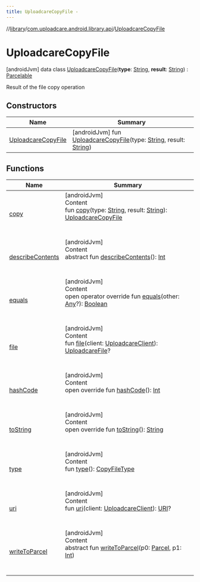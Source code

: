 ```yaml
---
title: UploadcareCopyFile -
---
```

//[library](../../index.md)/[com.uploadcare.android.library.api](../index.md)/[UploadcareCopyFile](index.md)



# UploadcareCopyFile  
 [androidJvm] data class [UploadcareCopyFile](index.md)(**type**: [String](https://kotlinlang.org/api/latest/jvm/stdlib/kotlin/-string/index.html), **result**: [String](https://kotlinlang.org/api/latest/jvm/stdlib/kotlin/-string/index.html)) : [Parcelable](https://developer.android.com/reference/kotlin/android/os/Parcelable.html)

Result of the file copy operation

   


## Constructors  
  
|  Name|  Summary| 
|---|---|
| <a name="com.uploadcare.android.library.api/UploadcareCopyFile/UploadcareCopyFile/#kotlin.String#kotlin.String/PointingToDeclaration/"></a>[UploadcareCopyFile](-uploadcare-copy-file.md)| <a name="com.uploadcare.android.library.api/UploadcareCopyFile/UploadcareCopyFile/#kotlin.String#kotlin.String/PointingToDeclaration/"></a> [androidJvm] fun [UploadcareCopyFile](-uploadcare-copy-file.md)(type: [String](https://kotlinlang.org/api/latest/jvm/stdlib/kotlin/-string/index.html), result: [String](https://kotlinlang.org/api/latest/jvm/stdlib/kotlin/-string/index.html))   <br>


## Functions  
  
|  Name|  Summary| 
|---|---|
| <a name="com.uploadcare.android.library.api/UploadcareCopyFile/copy/#kotlin.String#kotlin.String/PointingToDeclaration/"></a>[copy](copy.md)| <a name="com.uploadcare.android.library.api/UploadcareCopyFile/copy/#kotlin.String#kotlin.String/PointingToDeclaration/"></a>[androidJvm]  <br>Content  <br>fun [copy](copy.md)(type: [String](https://kotlinlang.org/api/latest/jvm/stdlib/kotlin/-string/index.html), result: [String](https://kotlinlang.org/api/latest/jvm/stdlib/kotlin/-string/index.html)): [UploadcareCopyFile](index.md)  <br><br><br>
| <a name="android.os/Parcelable/describeContents/#/PointingToDeclaration/"></a>[describeContents](../../com.uploadcare.android.library.exceptions/-uploadcare-exception/index.md#%5Bandroid.os%2FParcelable%2FdescribeContents%2F%23%2FPointingToDeclaration%2F%5D%2FFunctions%2F2103969333)| <a name="android.os/Parcelable/describeContents/#/PointingToDeclaration/"></a>[androidJvm]  <br>Content  <br>abstract fun [describeContents](../../com.uploadcare.android.library.exceptions/-uploadcare-exception/index.md#%5Bandroid.os%2FParcelable%2FdescribeContents%2F%23%2FPointingToDeclaration%2F%5D%2FFunctions%2F2103969333)(): [Int](https://kotlinlang.org/api/latest/jvm/stdlib/kotlin/-int/index.html)  <br><br><br>
| <a name="kotlin/Any/equals/#kotlin.Any?/PointingToDeclaration/"></a>[equals](../../com.uploadcare.android.library.utils/-moshi-adapter/index.md#%5Bkotlin%2FAny%2Fequals%2F%23kotlin.Any%3F%2FPointingToDeclaration%2F%5D%2FFunctions%2F2103969333)| <a name="kotlin/Any/equals/#kotlin.Any?/PointingToDeclaration/"></a>[androidJvm]  <br>Content  <br>open operator override fun [equals](../../com.uploadcare.android.library.utils/-moshi-adapter/index.md#%5Bkotlin%2FAny%2Fequals%2F%23kotlin.Any%3F%2FPointingToDeclaration%2F%5D%2FFunctions%2F2103969333)(other: [Any](https://kotlinlang.org/api/latest/jvm/stdlib/kotlin/-any/index.html)?): [Boolean](https://kotlinlang.org/api/latest/jvm/stdlib/kotlin/-boolean/index.html)  <br><br><br>
| <a name="com.uploadcare.android.library.api/UploadcareCopyFile/file/#com.uploadcare.android.library.api.UploadcareClient/PointingToDeclaration/"></a>[file](file.md)| <a name="com.uploadcare.android.library.api/UploadcareCopyFile/file/#com.uploadcare.android.library.api.UploadcareClient/PointingToDeclaration/"></a>[androidJvm]  <br>Content  <br>fun [file](file.md)(client: [UploadcareClient](../-uploadcare-client/index.md)): [UploadcareFile](../-uploadcare-file/index.md)?  <br><br><br>
| <a name="kotlin/Any/hashCode/#/PointingToDeclaration/"></a>[hashCode](../../com.uploadcare.android.library.utils/-moshi-adapter/index.md#%5Bkotlin%2FAny%2FhashCode%2F%23%2FPointingToDeclaration%2F%5D%2FFunctions%2F2103969333)| <a name="kotlin/Any/hashCode/#/PointingToDeclaration/"></a>[androidJvm]  <br>Content  <br>open override fun [hashCode](../../com.uploadcare.android.library.utils/-moshi-adapter/index.md#%5Bkotlin%2FAny%2FhashCode%2F%23%2FPointingToDeclaration%2F%5D%2FFunctions%2F2103969333)(): [Int](https://kotlinlang.org/api/latest/jvm/stdlib/kotlin/-int/index.html)  <br><br><br>
| <a name="com.uploadcare.android.library.api/UploadcareCopyFile/toString/#/PointingToDeclaration/"></a>[toString](to-string.md)| <a name="com.uploadcare.android.library.api/UploadcareCopyFile/toString/#/PointingToDeclaration/"></a>[androidJvm]  <br>Content  <br>open override fun [toString](to-string.md)(): [String](https://kotlinlang.org/api/latest/jvm/stdlib/kotlin/-string/index.html)  <br><br><br>
| <a name="com.uploadcare.android.library.api/UploadcareCopyFile/type/#/PointingToDeclaration/"></a>[type](type.md)| <a name="com.uploadcare.android.library.api/UploadcareCopyFile/type/#/PointingToDeclaration/"></a>[androidJvm]  <br>Content  <br>fun [type](type.md)(): [CopyFileType](../-copy-file-type/index.md)  <br><br><br>
| <a name="com.uploadcare.android.library.api/UploadcareCopyFile/uri/#com.uploadcare.android.library.api.UploadcareClient/PointingToDeclaration/"></a>[uri](uri.md)| <a name="com.uploadcare.android.library.api/UploadcareCopyFile/uri/#com.uploadcare.android.library.api.UploadcareClient/PointingToDeclaration/"></a>[androidJvm]  <br>Content  <br>fun [uri](uri.md)(client: [UploadcareClient](../-uploadcare-client/index.md)): [URI](https://developer.android.com/reference/kotlin/java/net/URI.html)?  <br><br><br>
| <a name="android.os/Parcelable/writeToParcel/#android.os.Parcel#kotlin.Int/PointingToDeclaration/"></a>[writeToParcel](../../com.uploadcare.android.library.exceptions/-uploadcare-exception/index.md#%5Bandroid.os%2FParcelable%2FwriteToParcel%2F%23android.os.Parcel%23kotlin.Int%2FPointingToDeclaration%2F%5D%2FFunctions%2F2103969333)| <a name="android.os/Parcelable/writeToParcel/#android.os.Parcel#kotlin.Int/PointingToDeclaration/"></a>[androidJvm]  <br>Content  <br>abstract fun [writeToParcel](../../com.uploadcare.android.library.exceptions/-uploadcare-exception/index.md#%5Bandroid.os%2FParcelable%2FwriteToParcel%2F%23android.os.Parcel%23kotlin.Int%2FPointingToDeclaration%2F%5D%2FFunctions%2F2103969333)(p0: [Parcel](https://developer.android.com/reference/kotlin/android/os/Parcel.html), p1: [Int](https://kotlinlang.org/api/latest/jvm/stdlib/kotlin/-int/index.html))  <br><br><br>

